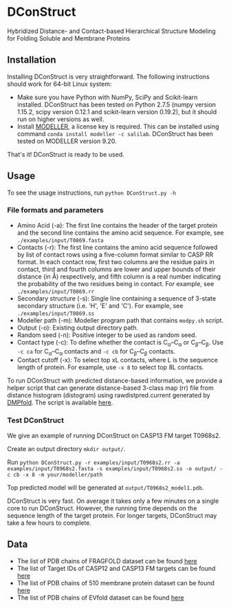 # DConStruct

Hybridized Distance- and Contact-based Hierarchical Structure Modeling for Folding Soluble and Membrane Proteins

## Installation

Installing DConStruct is very straightforward. The following instructions should work for 64-bit Linux system:

- Make sure you have Python with NumPy, SciPy and Scikit-learn installed. DConStruct has been tested on Python 2.7.5 (numpy version 1.15.2, scipy version 0.12.1 and scikit-learn version 0.19.2), but it should run on higher versions as well.
- Install [MODELLER](https://salilab.org/modeller), a license key is required. This can be installed using command `conda install modeller -c salilab`. DConStruct has been tested on MODELLER version 9.20.

That's it! DConStruct is ready to be used.

## Usage

To see the usage instructions, run `python DConStruct.py -h`

### File formats and parameters
 
- Amino Acid (-a): The first line contains the header of the target protein and the second line contains the amino acid sequence. For example, see `./examples/input/T0869.fasta`
- Contacts (-r): The first line contains the amino acid sequence followed by list of contact rows using a five-column format similar to CASP RR format. In each contact row, first two columns are the residue pairs in contact, third and fourth columns are lower and upper bounds of their distance (in Å) respectively, and fifth column is a real number indicating the probability of the two residues being in contact. For example, see `./examples/input/T0869.rr`
- Secondary structure (-s): Single line containing a sequence of 3-state secondary structure (i.e. 'H', 'E' and 'C'). For example, see `./examples/input/T0869.ss`
- Modeller path (-m): Modeller program path that contains `modpy.sh` script.
- Output (-o): Existing output directory path.
- Random seed (-n): Positive integer to be used as random seed.
- Contact type (-c): To define whether the contact is C<sub>α</sub>–C<sub>α</sub> or C<sub>β</sub>–C<sub>β</sub>. Use `-c ca` for C<sub>α</sub>–C<sub>α</sub> contacts and `-c cb` for C<sub>β</sub>–C<sub>β</sub> contacts.
- Contact cutoff (-x): To select top xL contacts, where L is the sequence length of protein. For example, use `-x 8` to select top 8L contacts.


To run DConStruct with predicted distance-based information, we provide a helper script that can generate distance-based 3-class map (rr) file from distance histogram (distogram) using rawdistpred.current generated by [DMPfold](https://github.com/psipred/DMPfold). The script is available [here](scripts/dmp2rr.py).

### Test DConStruct

We give an example of running DConStruct on CASP13 FM target T0968s2.

Create an output directory `mkdir output/`. 

Run `python DConStruct.py -r examples/input/T0968s2.rr -a examples/input/T0968s2.fasta -s examples/input/T0968s2.ss -o output/ -c cb -x 8 -m your/modeller/path`

Top predicted model will be generated at `output/T0968s2_model1.pdb`.

DConStruct is very fast. On average it takes only a few minutes on a single core to run DConStruct. However, the running time depends on the sequence length of the target protein. For longer targets, DConStruct may take a few hours to complete.

## Data

- The list of PDB chains of FRAGFOLD dataset can be found [here](data/FRAGFOLD_150.txt) 
- The list of Target IDs of CASP12 and CASP13 FM targets can be found [here](data/CASP12_13_FM.txt) 
- The list of PDB chains of 510 membrane protein dataset can be found [here](data/Membrane_510.txt) 
- The list of PDB chains of EVfold dataset can be found [here](data/EVfold_15.txt) 
